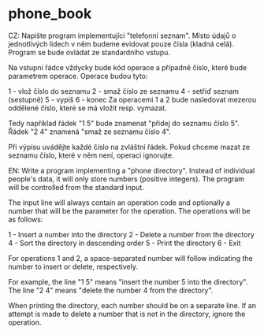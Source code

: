 # phone_book
CZ:
Napište program implementující "telefonní seznam". Místo údajů o jednotlivých lidech v něm budeme evidovat pouze čísla (kladná celá). Program se bude ovládat ze standardního vstupu.

Na vstupní řádce vždycky bude kód operace a případně číslo, které bude parametrem operace. Operace budou tyto:

1 - vlož číslo do seznamu
2 - smaž číslo ze seznamu
4 - setřiď seznam (sestupně)
5 - vypiš
6 - konec
Za operacemi 1 a 2 bude nasledovat mezerou oddělené číslo, které se má vložit resp. vymazat.

Tedy například řádek "1 5" bude znamenat "přidej do seznamu číslo 5". Řádek "2 4" znamená "smaž ze seznamu číslo 4".

Při výpisu uvádějte každé číslo na zvláštní řádek. Pokud chceme mazat ze seznamu číslo, které v něm není, operaci ignorujte.

EN:
Write a program implementing a "phone directory". Instead of individual people's data, it will only store numbers (positive integers). The program will be controlled from the standard input.

The input line will always contain an operation code and optionally a number that will be the parameter for the operation. The operations will be as follows:

1 - Insert a number into the directory
2 - Delete a number from the directory
4 - Sort the directory in descending order
5 - Print the directory
6 - Exit

For operations 1 and 2, a space-separated number will follow indicating the number to insert or delete, respectively.

For example, the line "1 5" means "insert the number 5 into the directory". The line "2 4" means "delete the number 4 from the directory".

When printing the directory, each number should be on a separate line. If an attempt is made to delete a number that is not in the directory, ignore the operation.

